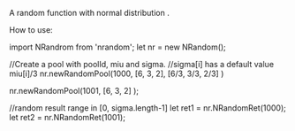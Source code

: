 A random function with normal distribution .

How to use:

import NRandrom from 'nrandom';
let nr = new NRandom();

//Create a pool with poolId, miu and sigma.
//sigma[i] has a default value miu[i]/3
nr.newRandomPool(1000, 
  [6, 3, 2],
  [6/3, 3/3, 2/3]
)

nr.newRandomPool(1001, 
  [6, 3, 2]
);

//random result range in [0, sigma.length-1]
let ret1 = nr.NRandomRet(1000);
let ret2 = nr.NRandomRet(1001);

